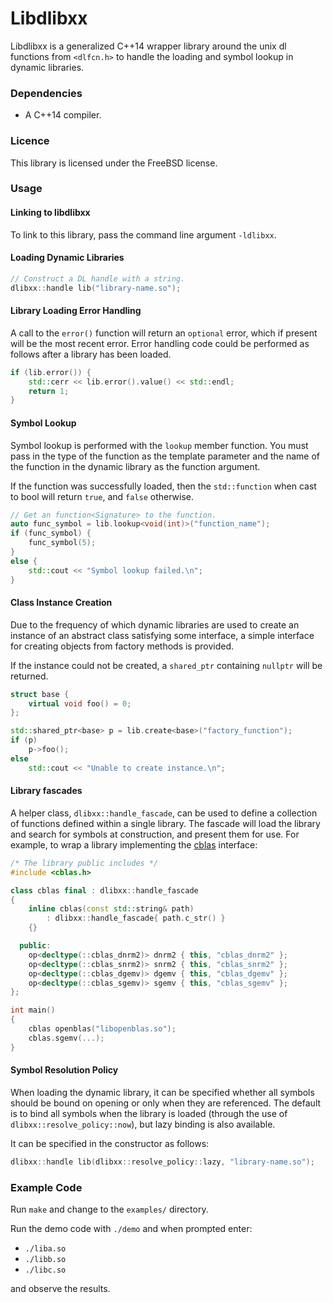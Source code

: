 # Libdlibxx

Libdlibxx is a generalized C++14 wrapper library around the unix dl
functions from `<dlfcn.h>` to handle the loading and symbol lookup in
dynamic libraries.

### Dependencies

- A C++14 compiler.

### Licence

This library is licensed under the FreeBSD license.

### Usage

#### Linking to libdlibxx

To link to this library, pass the command line argument `-ldlibxx`.

#### Loading Dynamic Libraries

```cpp
// Construct a DL handle with a string.
dlibxx::handle lib("library-name.so");
```

#### Library Loading Error Handling

A call to the `error()` function will return an `optional` error, which if present will be the most recent error. Error handling code could be performed as
follows after a library has been loaded.

```cpp
if (lib.error()) {
    std::cerr << lib.error().value() << std::endl;
    return 1;
}
```

#### Symbol Lookup

Symbol lookup is performed with the `lookup` member function. You must
pass in the type of the function as the template parameter and the name
of the function in the dynamic library as the function argument.

If the function was successfully loaded, then the `std::function` when
cast to bool will return `true`, and `false` otherwise.

```cpp
// Get an function<Signature> to the function.
auto func_symbol = lib.lookup<void(int)>("function_name");
if (func_symbol) {
    func_symbol(5);
}
else {
    std::cout << "Symbol lookup failed.\n";
}
```

#### Class Instance Creation

Due to the frequency of which dynamic libraries are used to create an
instance of an abstract class satisfying some interface, a simple interface
for creating objects from factory methods is provided.

If the instance could not be created, a `shared_ptr` containing
`nullptr` will be returned.

```cpp
struct base {
    virtual void foo() = 0;
};

std::shared_ptr<base> p = lib.create<base>("factory_function");
if (p)
    p->foo();
else
    std::cout << "Unable to create instance.\n";
```

#### Library fascades

A helper class, `dlibxx::handle_fascade`, can be used to define a collection of functions defined within a single library. The fascade will load the library and search for symbols at construction, and present them for use. For example, to wrap a library implementing the [cblas](https://en.wikipedia.org/wiki/Basic_Linear_Algebra_Subprograms) interface:

```cpp
/* The library public includes */
#include <cblas.h>

class cblas final : dlibxx::handle_fascade
{
    inline cblas(const std::string& path)
        : dlibxx::handle_fascade{ path.c_str() }
    {}

  public:
    op<decltype(::cblas_dnrm2)> dnrm2 { this, "cblas_dnrm2" };
    op<decltype(::cblas_snrm2)> snrm2 { this, "cblas_snrm2" };
    op<decltype(::cblas_dgemv)> dgemv { this, "cblas_dgemv" };
    op<decltype(::cblas_sgemv)> sgemv { this, "cblas_sgemv" };
};

int main()
{
    cblas openblas("libopenblas.so");
    cblas.sgemv(...);
}
```

#### Symbol Resolution Policy

When loading the dynamic library, it can be specified whether all symbols
should be bound on opening or only when they are referenced. The
default is to bind all symbols when the library is loaded (through the
use of `dlibxx::resolve_policy::now`), but lazy binding is also available.

It can be specified in the constructor as follows:

```cpp
dlibxx::handle lib(dlibxx::resolve_policy::lazy, "library-name.so");

```

### Example Code

Run `make` and change to the `examples/` directory.

Run the demo code with `./demo` and when prompted enter:

- `./liba.so`
- `./libb.so`
- `./libc.so`

and observe the results.
